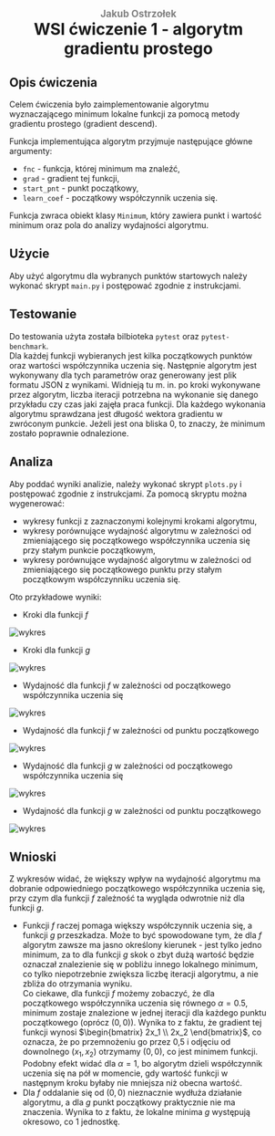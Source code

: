 <div style="padding: 2% 5%;">

<h1 style="text-align: center;">
<div style="color:grey; font-size: 0.6em;">Jakub Ostrzołek</div>
<div>WSI ćwiczenie 1 - algorytm gradientu prostego</div>
</h1>

## Opis ćwiczenia
Celem ćwiczenia było zaimplementowanie algorytmu wyznaczającego minimum lokalne funkcji za pomocą metody gradientu prostego (gradient descend).

Funkcja implementująca algorytm przyjmuje następujące główne argumenty:
* `fnc` - funkcja, której minimum ma znaleźć,
* `grad` - gradient tej funkcji,
* `start_pnt` - punkt początkowy,
* `learn_coef` - początkowy współczynnik uczenia się.

Funkcja zwraca obiekt klasy `Minimum`, który zawiera punkt i wartość minimum oraz pola do analizy wydajności algorytmu.

## Użycie
Aby użyć algorytmu dla wybranych punktów startowych należy wykonać skrypt `main.py` i postępować zgodnie z instrukcjami.

## Testowanie
Do testowania użyta została bilbioteka `pytest` oraz `pytest-benchmark`.  
Dla każdej funkcji wybieranych jest kilka początkowych punktów oraz wartości współczynnika uczenia się. Następnie algorytm jest wykonywany dla tych parametrów oraz generowany jest plik formatu JSON z wynikami. Widnieją tu m. in. po kroki wykonywane przez algorytm, liczba iteracji potrzebna na wykonanie się danego przykładu czy czas jaki zajęła praca funkcji. Dla każdego wykonania algorytmu sprawdzana jest długość wektora gradientu w zwróconym punkcie. Jeżeli jest ona bliska 0, to znaczy, że minimum zostało poprawnie odnalezione. 
 
## Analiza
Aby poddać wyniki analizie, należy wykonać skrypt `plots.py` i postępować zgodnie z instrukcjami. Za pomocą skryptu można wygenerować:
* wykresy funkcji z zaznaczonymi kolejnymi krokami algorytmu,
* wykresy porównujące wydajność algorytmu w zależności od zmieniającego się początkowego współczynnika uczenia się przy stałym punkcie początkowym,
* wykresy porównujące wydajność algorytmu w zależności od zmieniającego się początkowego punktu przy stałym początkowym współczynniku uczenia się.

Oto przykładowe wyniki:

* Kroki dla funkcji $`f`$  

![wykres](plots/f/steps/x=(-10,-30),a=0.1.svg)
* Kroki dla funkcji $`g`$  

![wykres](plots/g/steps/x=-1.7,a=0.1.svg)
* Wydajność dla funkcji $`f`$ w zależności od początkowego współczynnika uczenia się  

![wykres](plots/f/performance/x=(-10,-30).svg)
* Wydajność dla funkcji $`f`$ w zależności od punktu początkowego  

![wykres](plots/f/performance/a=0.8.svg)
* Wydajność dla funkcji $`g`$ w zależności od początkowego współczynnika uczenia się  

![wykres](plots/g/performance/x=1.8.svg)
* Wydajność dla funkcji $`g`$ w zależności od punktu początkowego  

![wykres](plots/g/performance/a=1.2.svg)

## Wnioski
Z wykresów widać, że większy wpływ na wydajność algorytmu ma dobranie odpowiedniego początkowego współczynnika uczenia się, przy czym dla funkcji $`f`$ zależność ta wygląda odwrotnie niż dla funkcji $`g`$.  
* Funkcji $`f`$ raczej pomaga większy współczynnik uczenia się, a funkcji $`g`$ przeszkadza. Może to być spowodowane tym, że dla $`f`$ algorytm zawsze ma jasno określony kierunek - jest tylko jedno minimum, za to dla funkcji $`g`$ skok o zbyt dużą wartość będzie oznaczał znalezienie się w pobliżu innego lokalnego minimum, co tylko niepotrzebnie zwiększa liczbę iteracji algorytmu, a nie zbliża do otrzymania wyniku.  
Co ciekawe, dla funkcji $`f`$ możemy zobaczyć, że dla początkowego współczynnika uczenia się równego $`\alpha=0.5`$, minimum zostaje znalezione w jednej iteracji dla każdego punktu początkowego (oprócz $`(0,0)`$). Wynika to z faktu, że gradient tej funkcji wynosi $`\begin{bmatrix} 2x_1 \\ 2x_2 \end{bmatrix}`$, co oznacza, że po przemnożeniu go przez 0,5 i odjęciu od downolnego $`(x_1, x_2)`$ otrzymamy $`(0, 0)`$, co jest minimem funkcji. Podobny efekt widać dla $`\alpha=1`$, bo algorytm dzieli współczynnik uczenia się na pół w momencie, gdy wartość funkcji w następnym kroku byłaby nie mniejsza niż obecna wartość.  
* Dla $`f`$ oddalanie się od $`(0,0)`$ nieznacznie wydłuża działanie algorytmu, a dla $`g`$ punkt początkowy praktycznie nie ma znaczenia. Wynika to z faktu, że lokalne minima $`g`$ występują okresowo, co 1 jednostkę.
</div>